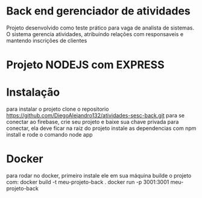# Back end gerenciador de atividades
Projeto desenvolvido como teste prático para vaga de analista de sistemas.
O sistema gerencia atividades, atribuindo relações com responsaveis e mantendo inscrições de clientes

# Projeto NODEJS com EXPRESS

# Instalação
para instalar o projeto clone o repositorio https://github.com/DiegoAlejandro132/atividades-sesc-back.git
para se conectar ao firebase, crie seu projeto e baixe sua chave privada para conectar, ela deve ficar na raiz do projeto
instale as dependencias com npm install
e rode o comando node app

# Docker
para rodar no docker, primeiro instale ele em sua máquina
builde o projeto com: 
docker build -t meu-projeto-back .
docker run -p 3001:3001 meu-projeto-back